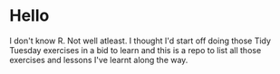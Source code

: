 # Hello

I don't know R. Not well atleast. I thought I'd start off doing those Tidy Tuesday exercises in a bid to learn and this is a repo to list all those exercises and lessons I've learnt along the way. 

